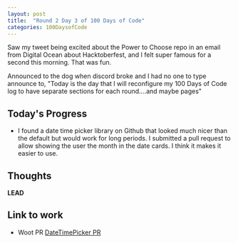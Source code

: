```yaml
---
layout: post
title:  "Round 2 Day 3 of 100 Days of Code"
categories: 100DaysofCode
---
```


Saw my tweet being excited about the Power to Choose repo in an email from Digital Ocean about Hacktoberfest, and I felt super famous for a second this morning. That was fun. 

Announced to the dog when discord broke and I had no one to type announce to, "Today is the day that I will reconfigure my 100 Days of Code log to have separate sections for each round....and maybe pages"

## Today's Progress
+ I found a date time picker library on Github that looked much nicer than the default but would work for long periods. I submitted a pull request to allow showing the user the month in the date cards. I think it makes it easier to use.


## Thoughts  
**LEAD** 

## Link to work
+ Woot PR [DateTimePicker PR](https://github.com/itsmeichigo/DateTimePicker/pull/44)
